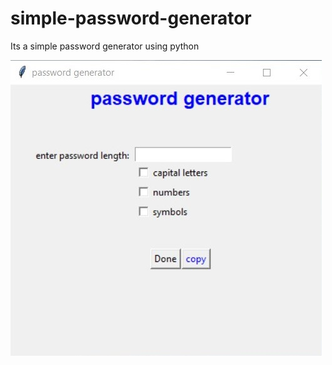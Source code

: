 # simple-password-generator
Its a simple password generator using python

![output image](https://github.com/Sivakumar001/simple-password-generator/blob/main/passwordgen.jpg?raw=true)